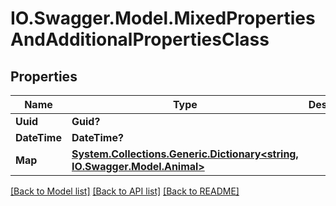 # IO.Swagger.Model.MixedPropertiesAndAdditionalPropertiesClass
## Properties

Name | Type | Description | Notes
------------ | ------------- | ------------- | -------------
**Uuid** | **Guid?** |  | [optional] 
**DateTime** | **DateTime?** |  | [optional] 
**Map** | [**System.Collections.Generic.Dictionary&lt;string, IO.Swagger.Model.Animal&gt;**](IO.Swagger.Model.Animal.md) |  | [optional] 

[[Back to Model list]](../README.md#documentation-for-models) [[Back to API list]](../README.md#documentation-for-api-endpoints) [[Back to README]](../README.md)

